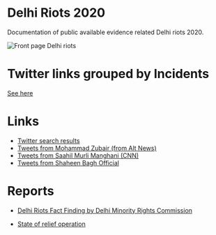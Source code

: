 # Delhi Riots 2020

Documentation of public available evidence related Delhi riots 2020.

![Front page Delhi riots](reports/front-page-riot-image.png)

# Twitter links grouped by Incidents

[See here](reports/Delhi.md)

# Links

* [Twitter search results](https://twitter.com/search?q=(Delhi%20OR%20%E0%A4%A6%E0%A4%BF%E0%A4%B2%E0%A5%8D%E0%A4%B2%E0%A5%80)%20(%20%20%E0%A4%B9%E0%A4%BF%E0%A4%82%E0%A4%B8%E0%A4%BE%20OR%20riots%20OR%20pogrom%20OR%20violence)%20until%3A2020-02-26%20since%3A2020-02-23&src=typed_query)
* [Tweets from Mohammad Zubair (from Alt News)](https://twitter.com/search?q=from%3Azoo_bear%20until%3A2020-02-28%20since%3A2020-02-23&src=typed_query)
* [Tweets from Saahil Murli Manghani (CNN)](https://twitter.com/search?q=from%3Asaahilmenghani%20until%3A2020-02-28%20since%3A2020-02-23&src=typed_query)
* [Tweets from Shaheen Bagh Official](https://twitter.com/search?q=from%3AShaheenBaghOff1%20until%3A2020-02-28%20since%3A2020-02-23&src=typed_query)


# Reports

* [Delhi Riots Fact Finding by Delhi Minority Rights Commission](https://archive.org/details/DMC-delhi-riots-fact-finding-2020)

* [State of relief operation](https://www.groundxero.in/2020/03/02/delhi-pogram-a-fact-finding-report-from-bhajanpura-chaman-park-and-shiv-vihar/)
